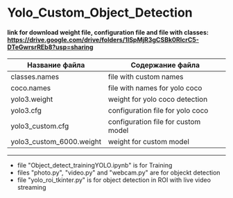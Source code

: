# Yolo_Custom_Object_Detection

#### link for download weight file, configuration file and file with classes: <https://drive.google.com/drive/folders/1lSpMjR3gCSBk0RlcrC5-DTeGwrsrREb8?usp=sharing>

Название файла  | Содержание файла
----------------|----------------------
classes.names   | file with custom names
coco.names      | file with names for yolo coco
yolo3.weight    | weight for yolo coco detection
yolo3.cfg       | configuration file for yolo coco 
yolo3_custom.cfg| configuration file for custom model
yolo3_custom_6000.weight | weight for custom model

_____________________________________________________
* file "Object_detect_trainingYOLO.ipynb" is for Training 
* files "photo.py", "video.py" and "webcam.py" are for objeckt detection
* file "yolo_roi_tkinter.py" is for object detection in ROI with live video streaming 
